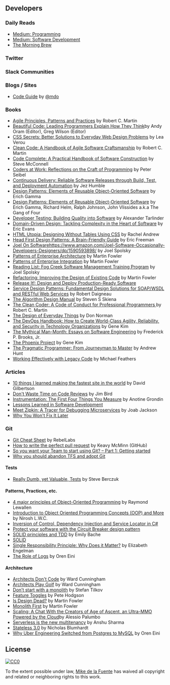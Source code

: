 ## Developers
### Daily Reads
- [Medium: Programming](https://medium.com/tag/programming/latest)
- [Medium: Software Development](https://medium.com/tag/software-development/latest)
- [The Morning Brew](http://blog.cwa.me.uk/tags/morning-brew/)

### Twitter

### Slack Communities

### Blogs / Sites
- [Code Guide](http://codeguide.co/) by [@mdo](https://twitter.com/mdo)

### Books
- [Agile Principles, Patterns and Practices](https://www.amazon.com/Agile-Principles-Patterns-Practices-C/dp/0131857258/) by Robert C. Martin
- [Beautiful Code: Leading Programmers Explain How They Think](https://www.amazon.com/Beautiful-Code-Leading-Programmers-Practice/dp/0596510047/)by Andy Oram (Editor), Greg Wilson (Editor)
- [CSS Secrets: Better Solutions to Everyday Web Design Problems](https://www.amazon.com/CSS-Secrets-Solutions-Everyday-Problems/dp/1449372635/) by Lea Verou
- [Clean Code: A Handbook of Agile Software Craftsmanship](https://www.amazon.com/Clean-Code-Handbook-Software-Craftsmanship/dp/0132350882/) by Robert C. Martin
- [Code Complete: A Practical Handbook of Software Construction](https://www.amazon.com/Code-Complete-Practical-Handbook-Construction/dp/0735619670/) by Steve McConnell
- [Coders at Work: Reflections on the Craft of Programming](https://www.amazon.com/Coders-Work-Reflections-Craft-Programming/dp/1430219483/) by Peter Seibel
- [Continuous Delivery: Reliable Software Releases through Build, Test, and Deployment Automation](https://www.amazon.com/Continuous-Delivery-Deployment-Automation-Addison-Wesley/dp/0321601912/) by Jez Humble
- [Design Patterns: Elements of Reusable Object-Oriented Software](https://www.amazon.com/Design-Patterns-Elements-Reusable-Object-Oriented/dp/0201633612/) by Erich Gamma
- [Design Patterns: Elements of Reusable Object-Oriented Software](https://www.amazon.com/Design-Patterns-Elements-Reusable-Object-Oriented/dp/0201633612/) by Erich Gamma, Richard Helm, Ralph Johnson, John Vlissides a.k.a The Gang of Four
- [Developer Testing: Building Quality into Software](https://www.amazon.com/Developer-Testing-Building-Addison-Wesley-Signature/dp/0134291069/) by Alexander Tarlinder
- [Domain-Driven Design: Tackling Complexity in the Heart of Software](https://www.amazon.com/Domain-Driven-Design-Tackling-Complexity-Software/dp/0321125215/) by Eric Evans
- [HTML Utopia: Designing Without Tables Using CSS](https://www.amazon.com/HTML-Utopia-Designing-Without-Tables/dp/0975240277/) by Rachel Andrew
- [Head First Design Patterns: A Brain-Friendly Guide](https://www.amazon.com/Head-First-Design-Patterns-Brain-Friendly/dp/0596007124/) by Eric Freeman
- [Joel On Software]()https://www.amazon.com/Joel-Software-Occasionally-Developers-Designers/dp/1590593898/ by Joel Spolsky
- [Patterns of Enterprise Architecture](https://www.amazon.com/Patterns-Enterprise-Application-Architecture-Martin/dp/0321127420/) by Martin Fowler
- [Patterns of Enterprise Integration](https://www.amazon.com/Patterns-Enterprise-Application-Architecture-Martin/dp/0321127420/) by Martin Fowler
- [Reading List: Fog Creek Software Management Training Program](https://www.joelonsoftware.com/2005/11/22/reading-list-fog-creek-software-management-training-program/) by Joel Spolsky
- [Refactoring: Improving the Design of Existing Code](https://www.amazon.com/Refactoring-Improving-Design-Existing-Code/dp/0201485672/) by Martin Fowler
- [Release It!: Design and Deploy Production-Ready Software](https://www.amazon.com/Release-Production-Ready-Software-Pragmatic-Programmers/dp/0978739213/)
- [Service Design Patterns: Fundamental Design Solutions for SOAP/WSDL and RESTful Web Services](https://www.amazon.com/Service-Design-Patterns-Fundamental-Solutions/dp/032154420X/) by Robert Daigneau
- [The Algorithm Design Manual](https://www.amazon.com/Algorithm-Design-Manual-Steven-Skiena/dp/1848000693/) by Steven S Skiena 
- [The Clean Coder: A Code of Conduct for Professional Programmers ](https://www.amazon.com/Clean-Coder-Conduct-Professional-Programmers/dp/0137081073/) by Robert C. Martin
- [The Design of Everyday Things](https://www.amazon.com/Design-Everyday-Things-Revised-Expanded/dp/0465050654/) by Don Norman
- [The DevOps Handbook: How to Create World-Class Agility, Reliability, and Security in Technology Organizations](https://www.amazon.com/DevOps-Handbook-World-Class-Reliability-Organizations/dp/1942788002/) by Gene Kim
- [The Mythical Man-Month: Essays on Software Engineering](https://www.amazon.com/Mythical-Man-Month-Software-Engineering-Anniversary/dp/0201835959/) by Frederick P. Brooks, Jr.
- [The Phoenix Project](https://www.amazon.com/Phoenix-Project-DevOps-Helping-Business/dp/0988262509/) by Gene Kim
- [The Pragmatic Programmer: From Journeyman to Master](https://www.amazon.com/Pragmatic-Programmer-Journeyman-Master/dp/020161622X/) by Andrew Hunt
- [Working Effectively with Legacy Code](https://www.amazon.com/Working-Effectively-Legacy-Michael-Feathers/dp/0131177052/) by Michael Feathers

### Articles
- [10 things I learned making the fastest site in the world](https://hackernoon.com/10-things-i-learned-making-the-fastest-site-in-the-world-18a0e1cdf4a7#.q8kyxvl2w) by David Gilbertson
- [Don't Waste Time on Code Reviews](https://dzone.com/articles/dont-waste-time-code-reviews) by Jim Bird
- [Instrumentation: The First Four Things You Measure](https://honeycomb.io/blog/2017/01/instrumentation-the-first-four-things-you-measure/) by Anotine Grondin
- [Lessons Learned in Software Development](https://henrikwarne.com/2015/04/16/lessons-learned-in-software-development/)
- [Meet Zipkin: A Tracer for Debugging Microservices](https://thenewstack.io/meet-zipkin-tracer-debugging-microservices/) by Joab Jackson
- [Why You Won't Fix It Later](http://on-agile.blogspot.com/2007/04/why-you-wont-fix-it-later.html)

### Git
- [Git Cheat Sheet](https://zeroturnaround.com/wp-content/uploads/2016/05/Git-Cheat-Sheet-by-RebelLabs.png) by RebelLabs
- [How to write the perfect pull request](https://github.com/blog/1943-how-to-write-the-perfect-pull-request) by Keavy McMinn (GitHub)
- [So you want your Team to start using Git? – Part 1: Getting started](http://www.diaryofaninja.com/blog/2014/08/20/so-you-want-your-team-to-start-using-git-ndash-part-1-getting-started)
- [Why you should abandon TFS and adopt Git](http://www.continuousimprover.com/2015/06/why-you-should-abandon-tfs-source.html)

#### Tests
- [Really Dumb, yet Valuable, Tests](https://medium.com/@sberczuk/really-dumb-yet-valuable-tests-8d42afdf91a1#.3q1bua4we) by Steve Berczuk

#### Patterns, Practices, etc.
- [4 major principles of Object-Oriented Programming](http://codebetter.com/raymondlewallen/2005/07/19/4-major-principles-of-object-oriented-programming/) by Raymond Lewallen
- [Introduction to Object Oriented Programming Concepts (OOP) and More](https://www.codeproject.com/articles/22769/introduction-to-object-oriented-programming-concep) by Nirosh L.W.C.
- [Inversion of Control, Dependency Injection and Service Locator in C#](http://www.csharpstar.com/inversion-of-control-dependency-injection-and-service-locator-in-csharp/)
- [Protect your software with the Circuit Breaker design pattern](http://particular.net/blog/protect-your-software-with-the-circuit-breaker-design-pattern)
- [SOLID principles and TDD](http://coding-is-like-cooking.info/2012/09/solid-principles-and-tdd/) by Emily Bache
- [SOLID](https://en.wikipedia.org/wiki/SOLID_(object-oriented_design))
- [Single Responsibility Principle: Why Does it Matter?](https://8thlight.com/blog/elizabeth-engelman/2015/01/22/single-responsibility-principle-why-does-it-matter.html) by Elizabeth Engelman
- [The Role of Logs](https://ayende.com/blog/173761/the-role-of-logs?Key=092123a4-a959-4703-9cbb-96a065a32a9d)  by Oren Eini

#### Architecture
- [Architects Don't Code](http://wiki.c2.com/?ArchitectsDontCode) by Ward Cunningham
- [Architects Play Golf](http://wiki.c2.com/?ArchitectsPlayGolf) by Ward Cunningham
- [Don’t start with a monolith](https://martinfowler.com/articles/dont-start-monolith.html) by Stefan Tilkov
- [Feature Toggles](https://martinfowler.com/articles/feature-toggles.html) by Pete Hodgson
- [Is Design Dead?](https://martinfowler.com/articles/designDead.html) by Martin Fowler
- [Monolith First](https://martinfowler.com/bliki/MonolithFirst.html) by Martin Fowler
- [Scaling: A Chat With the Creators of Age of Ascent, an Ultra-MMO Powered by the Cloud](http://wccftech.com/chat-creators-age-of-ascent-ultrammo-powered-cloud/)by Alessio Palumbo
- [Serverless is the new multitenancy](https://getpocket.com/a/read/1399568837) by Anshu Sharma
- [Stateless 3.0](https://nblumhardt.com/2016/11/stateless-30/) by Nicholas Blumhardt
- [Why Uber Engineering Switched from Postgres to MySQL](https://ayende.com/blog/175137/re-why-uber-engineering-switched-from-postgres-to-mysql?Key=eadf3cbb-4f6b-4df7-9912-5f382e7ea101) by Oren Eini

## License

[![CC0](https://mirrors.creativecommons.org/presskit/buttons/88x31/svg/cc-zero.svg)](https://creativecommons.org/publicdomain/zero/1.0/)

To the extent possible under law, [Mike de la Fuente](http://twitter.highfiveboom.com) has waived all copyright and related or neighboring rights to this work.